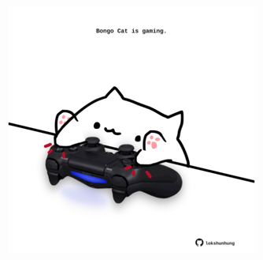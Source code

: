 <!-- built at 24/03/2023, 23:01:01 UTC -->
<p align="center">
  <img width="500" height="500" src="./ReadmeImage.svg">
</p>
